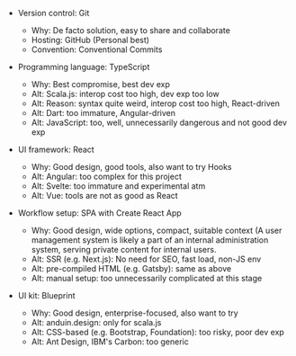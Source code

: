 - Version control: Git
    - Why: De facto solution, easy to share and collaborate
    - Hosting: GitHub (Personal best)
    - Convention: Conventional Commits

- Programming language: TypeScript
    - Why: Best compromise, best dev exp
    - Alt: Scala.js: interop cost too high, dev exp too low
    - Alt: Reason: syntax quite weird, interop cost too high, React-driven
    - Alt: Dart: too immature, Angular-driven
    - Alt: JavaScript: too, well, unnecessarily dangerous and not good dev exp

- UI framework: React
    - Why: Good design, good tools, also want to try Hooks
    - Alt: Angular: too complex for this project
    - Alt: Svelte: too immature and experimental atm
    - Alt: Vue: tools are not as good as React

- Workflow setup: SPA with Create React App
    - Why: Good design, wide options, compact, suitable context (A user
        management system is likely a part of an internal administration
        system, serving private content for internal users. 
    - Alt: SSR (e.g. Next.js): No need for SEO, fast load, non-JS env
    - Alt: pre-compiled HTML (e.g. Gatsby): same as above
    - Alt: manual setup: too unnecessarily complicated at this stage

- UI kit: Blueprint
    - Why: Good design, enterprise-focused, also want to try
    - Alt: anduin.design: only for scala.js
    - Alt: CSS-based (e.g. Bootstrap, Foundation): too risky, poor dev exp
    - Alt: Ant Design, IBM's Carbon: too generic